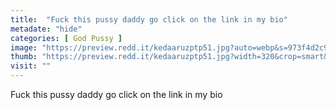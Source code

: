 ```yaml
---
title:  "Fuck this pussy daddy go click on the link in my bio"
metadate: "hide"
categories: [ God Pussy ]
image: "https://preview.redd.it/kedaaruzptp51.jpg?auto=webp&s=973f4d2c9affc885be66960254e2be04d13daff9"
thumb: "https://preview.redd.it/kedaaruzptp51.jpg?width=320&crop=smart&auto=webp&s=f77671c00d21c5f7dbced553578e4ff815d49a88"
visit: ""
---
```

Fuck this pussy daddy go click on the link in my bio
